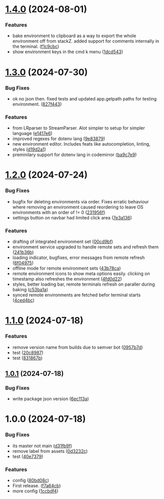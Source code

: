 # [1.4.0](https://github.com/purgatoryforcookies/stackZ/compare/v1.3.0...v1.4.0) (2024-08-01)


### Features

* bake environment to clipboard as a way to export the whole environment off from stackZ. added support for comments internally in the terminal. ([f1c9cbc](https://github.com/purgatoryforcookies/stackZ/commit/f1c9cbcb0ff9ee17608c699b4c4d718e991e21d8))
* show environment keys in the cmd k menu ([1dcd543](https://github.com/purgatoryforcookies/stackZ/commit/1dcd54383df21afa57b8297e4b9702a1ded46d12))

# [1.3.0](https://github.com/purgatoryforcookies/stackZ/compare/v1.2.0...v1.3.0) (2024-07-30)


### Bug Fixes

* ok no json then. fixed tests and updated app.getpath paths for testing environment. ([827f443](https://github.com/purgatoryforcookies/stackZ/commit/827f443f0c4d2567468f77c5945f52377d974220))


### Features

* from LRparser to StreamParser. Alot simpler to setup for simpler language ([e1417e6](https://github.com/purgatoryforcookies/stackZ/commit/e1417e6a18e58df3cbc2a345f72448c5d218969e))
* improved regexes for dotenv lang ([9e83879](https://github.com/purgatoryforcookies/stackZ/commit/9e8387934218fabee6f8a788a829c88e1ec82637))
* new environment editor. Includes feats like autocompletion, linting, styles ([d19d2a1](https://github.com/purgatoryforcookies/stackZ/commit/d19d2a19ecd3b3ddd4b7cdb1107cbf7a362fe585))
* preminilary support for dotenv lang in codemirror ([ba9c7e9](https://github.com/purgatoryforcookies/stackZ/commit/ba9c7e971283d2c58b45ff0c033d2c446e306e56))

# [1.2.0](https://github.com/purgatoryforcookies/stackZ/compare/v1.1.0...v1.2.0) (2024-07-24)


### Bug Fixes

* bugfix for deleting environments via order. Fixes erratic behaviour where removing an environment caused reordering to leave OS environments with an order of != 0 ([231956f](https://github.com/purgatoryforcookies/stackZ/commit/231956f8ec31b793a52e1e190a1de21a42f5f31e))
* settings button on navbar had limited click area ([7e3a136](https://github.com/purgatoryforcookies/stackZ/commit/7e3a1363cbfc6b87315d9cc611562b7fd5622043))


### Features

* drafting of integrated environment set ([00cd9bf](https://github.com/purgatoryforcookies/stackZ/commit/00cd9bfb29712b89709ee6a0ec2b37aca84e8ca0))
* environment service upgraded to handle remote sets and refresh them ([241b36b](https://github.com/purgatoryforcookies/stackZ/commit/241b36b92876db8ae2be3a6d2706067dadf8d335))
* loading indicator, bugfixes, error messages from remote refresh ([6f04975](https://github.com/purgatoryforcookies/stackZ/commit/6f049759a236d33874bc097c316e908eb99a6bc6))
* offline mode for remote environment sets ([43b78ca](https://github.com/purgatoryforcookies/stackZ/commit/43b78ca9565aef6aacb3d24865e82e002612939a))
* remote environment icons to show meta options easily. clicking on timestamp also refreshes the environment ([4fd0d22](https://github.com/purgatoryforcookies/stackZ/commit/4fd0d2235e242fecf28f7d580f255600f7fb7173))
* styles, better loading bar, remote terminals refresh on paraller during baking ([c53ba1a](https://github.com/purgatoryforcookies/stackZ/commit/c53ba1ae6025c69d35682ba57fe8df3c82f4956c))
* synced remote environments are fetched befor terminal starts ([4ced4bc](https://github.com/purgatoryforcookies/stackZ/commit/4ced4bc701d0e37966d73fa8afde73b90f5c66f7))

# [1.1.0](https://github.com/purgatoryforcookies/stackZ/compare/v1.0.1...v1.1.0) (2024-07-18)


### Features

* remove version name from builds due to semver bot ([0957b7d](https://github.com/purgatoryforcookies/stackZ/commit/0957b7df1714b8a2ec16694c4398573147ecd4b7))
* test ([20c8987](https://github.com/purgatoryforcookies/stackZ/commit/20c8987636c5d50ebb3f52da4739499d1b5a150f))
* test ([831867b](https://github.com/purgatoryforcookies/stackZ/commit/831867bc0fabc308cc5ca833d52b4eb4b48a14bc))

## [1.0.1](https://github.com/purgatoryforcookies/stackZ/compare/v1.0.0...v1.0.1) (2024-07-18)


### Bug Fixes

* write package json version ([6ec113a](https://github.com/purgatoryforcookies/stackZ/commit/6ec113a12b7cca1a7bdbae93510e7fb607bab188))

# 1.0.0 (2024-07-18)


### Bug Fixes

* its master not main ([d31fb9f](https://github.com/purgatoryforcookies/stackZ/commit/d31fb9f99c7f1cb5ebb8ad365c47538e5d9afe6a))
* remove label from assets ([0d3232c](https://github.com/purgatoryforcookies/stackZ/commit/0d3232cd8f9950aef98f68c8f8a89a4fb3a9d16a))
* test ([40e7379](https://github.com/purgatoryforcookies/stackZ/commit/40e73790f7b9e159791ce4e944bf267b9d57ad8f))


### Features

* config ([80bd08c](https://github.com/purgatoryforcookies/stackZ/commit/80bd08c6bccc8adea0f8aef584f837d59f68dbbd))
* First release. ([f7a64cb](https://github.com/purgatoryforcookies/stackZ/commit/f7a64cb5d3a1efffa852325e260250f77226aa54))
* more config ([1ccbdf4](https://github.com/purgatoryforcookies/stackZ/commit/1ccbdf4e10ef87a9610c77a42cbb471d1bb10d36))
